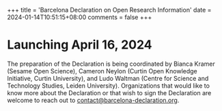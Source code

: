 +++
title = 'Barcelona Declaration on Open Research Information'
date = 2024-01-14T10:51:15+08:00
comments = false
+++

# Launching April 16, 2024

The preparation of the Declaration is being coordinated by Bianca Kramer (Sesame Open Science), Cameron Neylon (Curtin Open Knowledge Initiative, Curtin University), and Ludo Waltman (Centre for Science and Technology Studies, Leiden University). Organizations that would like to know more about the Declaration or that wish to sign the Declaration are welcome to reach out to [contact@barcelona-declaration.org](mailto:contact@barcelona-declaration.org).


